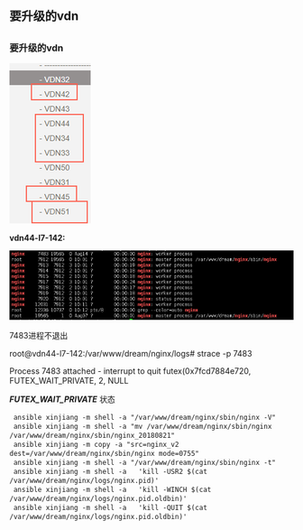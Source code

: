 ## 要升级的vdn



## 

### 要升级的vdn

![要升级nginx的vdn](图片/要升级nginx的vdn.png)







**vdn44-l7-142:**

![QQ截图20180816101235](图片/QQ截图20180816101235.png)



7483进程不退出

root@vdn44-l7-142:/var/www/dream/nginx/logs# strace  -p 7483

Process 7483 attached - interrupt to quit
	futex(0x7fcd7884e720, FUTEX_WAIT_PRIVATE, 2, NULL



***FUTEX_WAIT_PRIVATE***   状态







```
 ansible xinjiang -m shell -a "/var/www/dream/nginx/sbin/nginx -V"
 ansible xinjiang -m shell -a "mv /var/www/dream/nginx/sbin/nginx /var/www/dream/nginx/sbin/nginx_20180821"
 ansible xinjiang -m copy -a "src=nginx_v2 dest=/var/www/dream/nginx/sbin/nginx mode=0755"
 ansible xinjiang -m shell -a "/var/www/dream/nginx/sbin/nginx -t"
 ansible xinjiang -m shell -a   'kill -USR2 $(cat /var/www/dream/nginx/logs/nginx.pid)'
 ansible xinjiang -m shell -a   'kill -WINCH $(cat /var/www/dream/nginx/logs/nginx.pid.oldbin)'
 ansible xinjiang -m shell -a   'kill -QUIT $(cat /var/www/dream/nginx/logs/nginx.pid.oldbin)'
```

